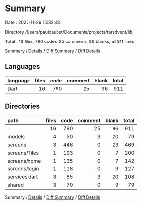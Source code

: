 # Summary

Date : 2022-11-29 15:32:48

Directory /Users/paulcaubet/Documents/projects/taradvent/lib

Total : 16 files,  790 codes, 25 comments, 96 blanks, all 911 lines

Summary / [Details](details.md) / [Diff Summary](diff.md) / [Diff Details](diff-details.md)

## Languages
| language | files | code | comment | blank | total |
| :--- | ---: | ---: | ---: | ---: | ---: |
| Dart | 16 | 790 | 25 | 96 | 911 |

## Directories
| path | files | code | comment | blank | total |
| :--- | ---: | ---: | ---: | ---: | ---: |
| . | 16 | 790 | 25 | 96 | 911 |
| models | 4 | 50 | 9 | 20 | 79 |
| screens | 3 | 446 | 0 | 23 | 469 |
| screens/Tiles | 1 | 193 | 0 | 7 | 200 |
| screens/home | 1 | 135 | 0 | 7 | 142 |
| screens/login | 1 | 118 | 0 | 9 | 127 |
| services.dart | 3 | 85 | 3 | 20 | 108 |
| shared | 3 | 70 | 0 | 9 | 79 |

Summary / [Details](details.md) / [Diff Summary](diff.md) / [Diff Details](diff-details.md)
